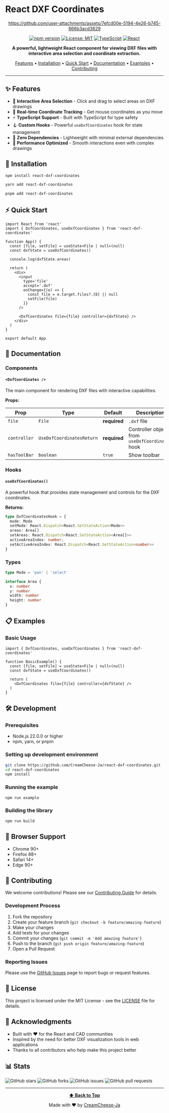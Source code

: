 # React DXF Coordinates

<div align="center">

https://github.com/user-attachments/assets/7efcd00e-5194-4e26-b745-866b3acd3629

[![npm version](https://badge.fury.io/js/react-dxf-coordinates.svg)](https://badge.fury.io/js/react-dxf-coordinates) [![License: MIT](https://img.shields.io/badge/License-MIT-yellow.svg)](https://opensource.org/licenses/MIT) [![TypeScript](https://img.shields.io/badge/%3C%2F%3E-TypeScript-%230074c1.svg)](http://www.typescriptlang.org/) [![React](https://img.shields.io/badge/React-18+-61dafb.svg)](https://reactjs.org/)


**A powerful, lightweight React component for viewing DXF files with interactive area selection and coordinate extraction.**

[Features](#features) • [Installation](#installation) • [Quick Start](#quick-start) • [Documentation](#documentation) • [Examples](#examples) • [Contributing](#contributing)

</div>

---

## ✨ Features

- 🎯 **Interactive Area Selection** - Click and drag to select areas on DXF drawings
- 📍 **Real-time Coordinate Tracking** - Get mouse coordinates as you move
- ⚡ **TypeScript Support** - Built with TypeScript for type safety
- 🪝 **Custom Hooks** - Powerful `useDxfCoordinates` hook for state management
- 🔧 **Zero Dependencies** - Lightweight with minimal external dependencies
- 🚀 **Performance Optimized** - Smooth interactions even with complex drawings

## 🚀 Installation

```bash
npm install react-dxf-coordinates
```

```bash
yarn add react-dxf-coordinates
```

```bash
pnpm add react-dxf-coordinates
```

## ⚡ Quick Start

```tsx
import React from 'react'
import { DxfCoordinates, useDxfCoordinates } from 'react-dxf-coordinates'

function App() {
  const [file, setFile] = useState<File | null>(null)
  const dxfState = useDxfCoordinates()

  console.log(dxfState.areas)

  return (
    <div>
      <input
        type='file'
        accept='.dxf'
        onChange={(e) => {
          const file = e.target.files?.[0] || null
          setFile(file)
        }}
      />

      <DxfCoordinates file={file} controller={dxfState} />
    </div>
  )
}

export default App
```

## 📖 Documentation

### Components

#### `<DxfCoordinates />`

The main component for rendering DXF files with interactive capabilities.

**Props:**

| Prop | Type | Default | Description |
|------|------|---------|-------------|
| `file` | `File` | **required** | `.dxf` file
| `controller` | `UseDxfCoordinatesReturn` | **required** | Controller object from `useDxfCoordinates` hook |
| `hasToolBar` | `boolean` | `true` | Show toolbar |

### Hooks

#### `useDxfCoordinates()`

A powerful hook that provides state management and controls for the DXF coordinates.

**Returns:**

```typescript
type DxfCoordinatesHook = {
  mode: Mode
  setMode: React.Dispatch<React.SetStateAction<Mode>>
  areas: Area[]
  setAreas: React.Dispatch<React.SetStateAction<Area[]>>
  activeAreaIndex: number;
  setActiveAreaIndex: React.Dispatch<React.SetStateAction<number>>
}
```

### Types

```typescript
type Mode = 'pan' | 'select'

interface Area {
  x: number
  y: number
  width: number
  height: number
}
```

## 📋 Examples

### Basic Usage

```tsx
import { DxfCoordinates, useDxfCoordinates } from 'react-dxf-coordinates'

function BasicExample() {
  const [file, setFile] = useState<File | null>(null)
  const dxfState = useDxfCoordinates()

  return (
    <DxfCoordinates file={file} controller={dxfState} />
  )
}
```

## 🛠️ Development

### Prerequisites

- Node.js 22.0.0 or higher
- npm, yarn, or pnpm

### Setting up development environment

```bash
git clone https://github.com/CreamCheese-Ja/react-dxf-coordinates.git
cd react-dxf-coordinates
npm install
```

### Running the example

```bash
npm run example
```

### Building the library

```bash
npm run build
```

## 📄 Browser Support

- Chrome 90+
- Firefox 88+
- Safari 14+
- Edge 90+

## 🤝 Contributing

We welcome contributions! Please see our [Contributing Guide](CONTRIBUTING.md) for details.

### Development Process

1. Fork the repository
2. Create your feature branch (`git checkout -b feature/amazing-feature`)
3. Make your changes
4. Add tests for your changes
5. Commit your changes (`git commit -m 'Add amazing feature'`)
6. Push to the branch (`git push origin feature/amazing-feature`)
7. Open a Pull Request

### Reporting Issues

Please use the [GitHub Issues](https://github.com/CreamCheese-Ja/react-dxf-coordinates/issues) page to report bugs or request features.

## 📝 License

This project is licensed under the MIT License - see the [LICENSE](LICENSE) file for details.

## 🙏 Acknowledgments

- Built with ❤️ for the React and CAD communities
- Inspired by the need for better DXF visualization tools in web applications
- Thanks to all contributors who help make this project better

## 📊 Stats

![GitHub stars](https://img.shields.io/github/stars/CreamCheese-Ja/react-dxf-coordinates?style=social)
![GitHub forks](https://img.shields.io/github/forks/CreamCheese-Ja/react-dxf-coordinates?style=social)
![GitHub issues](https://img.shields.io/github/issues/CreamCheese-Ja/react-dxf-coordinates)
![GitHub pull requests](https://img.shields.io/github/issues-pr/CreamCheese-Ja/react-dxf-coordinates)

---

<div align="center">

**[⬆ Back to Top](#react-dxf-coordinates)**

Made with ❤️ by [CreamCheese-Ja](https://github.com/CreamCheese-Ja)

</div>
